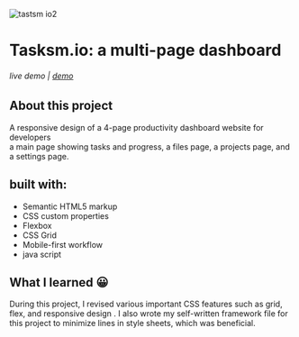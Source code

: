 

![tastsm io2](https://github.com/m02aha/Tasksm.io/assets/65115786/249eb3b7-6e8b-4e54-949e-e18920e557f1)

# Tasksm.io: a multi-page dashboard


###### live demo | [demo](https://m02aha.github.io/Tasksm.io/)


## About this project 

A responsive design of a 4-page productivity dashboard website for developers <br>
a main page showing tasks and progress, a files page, a projects page, and a settings page. 
## built with:
- Semantic HTML5 markup
- CSS custom properties
- Flexbox
- CSS Grid
- Mobile-first workflow
- java script 


## What I learned :grinning:

During this project, I revised various important CSS features such as grid, flex, and responsive design .
I also wrote my self-written framework file  for this project to minimize lines in style sheets,
which was beneficial.




